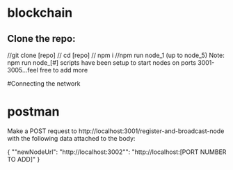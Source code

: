 # blockchain




## Clone the repo:
//git clone [repo]
// cd [repo]
// npm i
//npm run node_1 (up to node_5)
Note: npm run node_[#] scripts have been setup to start nodes on ports 3001-3005...feel free to add more


#Connecting the network
# postman
Make a POST request to http://localhost:3001/register-and-broadcast-node with the following data attached to the body:

{
	""newNodeUrl": "http://localhost:3002"": "http://localhost:[PORT NUMBER TO ADD]"
}